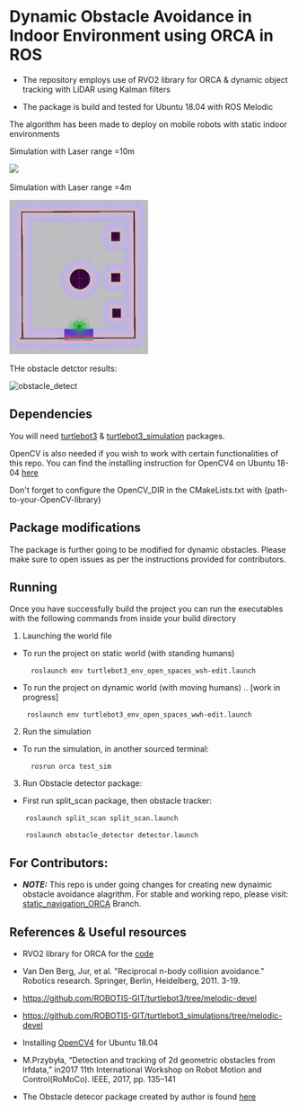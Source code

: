 # Dynamic Obstacle Avoidance in Indoor Environment using ORCA in ROS


* The repository employs use of RVO2 library for ORCA & dynamic object tracking with LiDAR using Kalman filters

* The package is build and tested for Ubuntu 18.04 with ROS Melodic

 

The algorithm has been made to deploy on mobile robots with static indoor environments

Simulation with Laser range =10m
<p float="center">
<img src="animations/orca_10m_800th_lobbyDOUBLING_VPref.gif" width="49%"/>
</p>

Simulation with Laser range =4m
<p float="center">
<img src="animations/orca_best1_4m_600thObj_Rviz2.gif" width="49%"/>
</p>

THe obstacle detctor results:

![obstacle_detect](https://user-images.githubusercontent.com/49041896/101849358-89672880-3b25-11eb-8dc6-33262c6d647f.gif)

## Dependencies
You will need [turtlebot3](https://github.com/ROBOTIS-GIT/turtlebot3/tree/melodic-devel) & [turtlebot3_simulation](https://github.com/ROBOTIS-GIT/turtlebot3_simulations/tree/melodic-devel) packages.

OpenCV is also needed if you wish to work with certain functionalities of this repo. You can find the installing instruction for OpenCV4 on Ubuntu 18-04 [here](https://www.learnopencv.com/install-opencv-4-on-ubuntu-18.04/)

Don't forget to configure the OpenCV_DIR in the CMakeLists.txt with {path-to-your-OpenCV-library}

## Package modifications

The package is further going to be modified for dynamic obstacles. Please make sure to open issues as per the instructions provided for contributors.   

## Running
Once you have successfully build the project you can run the executables with the following commands from inside your build directory

1. Launching the world file
 * To run the project on static world (with standing humans)
         
         roslaunch env turtlebot3_env_open_spaces_wsh-edit.launch 
        
 * To run the project on dynamic world (with moving humans)  .. [work in progress]

        roslaunch env turtlebot3_env_open_spaces_wwh-edit.launch

2. Run the simulation

* To run the simulation, in another sourced terminal:

        rosrun orca test_sim
	
3. Run Obstacle detector package:
* First run split_scan package, then obstacle tracker:

```
 	roslaunch split_scan split_scan.launch 
```
```
	roslaunch obstacle_detector detector.launch
```


## For Contributors: 

	
* ***NOTE:*** This repo is under going changes for creating new dynaimic obstacle avoidance alagrithm. For stable and working repo, please visit: [static_navigation_ORCA](https://github.com/nagarjunvinukonda/Dynamic-Obstacle-Tracker-and-Avoidance-ORCA/tree/static_navigation_ORCA) Branch.

## References & Useful resources

* RVO2 library for ORCA for the [code](http://gamma.cs.unc.edu/RVO2/)

* Van Den Berg, Jur, et al. "Reciprocal n-body collision avoidance." Robotics research. Springer, Berlin, Heidelberg, 2011. 3-19.

* https://github.com/ROBOTIS-GIT/turtlebot3/tree/melodic-devel

* https://github.com/ROBOTIS-GIT/turtlebot3_simulations/tree/melodic-devel

* Installing [OpenCV4](https://www.learnopencv.com/install-opencv-4-on-ubuntu-18-04/) for Ubuntu 18.04

* M.Przybyła, “Detection and tracking of 2d geometric obstacles from lrfdata,” in2017 11th International Workshop on Robot Motion and Control(RoMoCo). IEEE, 2017, pp. 135–141

* The Obstacle detecor package created by author is found [here](https://github.com/tysik/obstacle_detector) 

